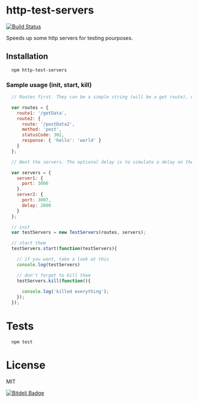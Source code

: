 http-test-servers
=============
[![Build Status](https://secure.travis-ci.org/matteofigus/http-test-servers.png?branch=master)](http://travis-ci.org/matteofigus/http-test-servers)

Speeds up some http servers for testing pourposes.

## Installation

```shell
  npm http-test-servers
```

### Sample usage (init, start, kill)

```js
  // Routes first. They can be a simple string (will be a get route), or objects as follows

  var routes = {
    route1: '/getData',
    route2: {
      route: '/postData2',
      method: 'post',
      statusCode: 302,
      response: { 'hello': 'world' }
    }
  };

  // Next the servers. The optional delay is to simulate a delay on the response. For each one the same routes will be created

  var servers = {
    server1: {
      port: 3006
    },
    server2: {
      port: 3007,
      delay: 2000
    }
  };

  // init
  var testServers = new TestServers(routes, servers);

  // start them
  testServers.start(function(testServers){

    // if you want, take a look at this
    console.log(testServers)

    // don't forget to kill them
    testServers.kill(function(){
      
      console.log('killed everything');
    });
  });
```

# Tests

```shell
  npm test
```

# License

MIT

[![Bitdeli Badge](https://d2weczhvl823v0.cloudfront.net/matteofigus/http-test-servers/trend.png)](https://bitdeli.com/free "Bitdeli Badge")